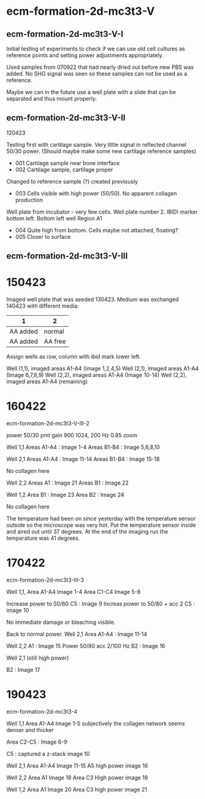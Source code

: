 # ecm-formation-2d-mc3t3-V

## ecm-formation-2d-mc3t3-V-I

Initial testing of experiments to check if we can use old cell cultures as reference points and setting power adjustments appropriately.

Used samples from 070922 that had nearly dried out before new PBS was added. No SHG signal was seen so these samples can not be used as a reference.

Maybe we can in the future use a well plate with a slide that can be separated and thus mount properly.

## ecm-formation-2d-mc3t3-V-II

120423

Testing first with cartilage sample. Very little signal in reflected channel 50/30 power.
(Should maybe make some new cartilage reference samples)

* 001 Cartilage sample near bone interface
* 002 Cartilage sample, cartilage proper

Changed to reference sample (?) created previously

* 003 Cells visible with high power (50/50). No apparent collagen production

Well plate from incubator - very few cells. Well plate number 2.
IBIDI marker bottom left.
Bottom left well
Region A1

* 004 Quite high from bottom. Cells maybe not attached, floating?
* 005 Closer to surface

## ecm-formation-2d-mc3t3-V-III

# 150423

Imaged well plate that was seeded 130423. Medium was exchanged 140423 with different media:

| 1  |  2 | 
|---|---|
| AA added | normal |
| AA added | AA free |

Assign wells as row, column with ibid mark lower left.

Well (1,1), imaged areas A1-A4 (Image 1,2,4,5)
Well (2,1), imaged areas A1-A4 (Image 6,7,8,9)
Well (2,2), imaged areas A1-A4 (Image 10-14)
Well (2,2), imaged areas A1-A4 (remaining)

# 160422

ecm-formation-2d-mc3t3-V-III-2

power 50/30
pmt gain 900
1024, 200 Hz
0.85 zoom

Well 1,1 
Areas A1-A4 : Image 1-4
Areas B1-B4 : Image 5,6,8,10

Well 2,1
Areas A1-A4 : Image 11-14
Areas B1-B4 : Image 15-18

No collagen here

Well 2,2
Areas A1 : Image 21
Areas B1 : Image 22

Well 1,2
Area B1 : Image 23
Area B2 : Image 24

No collagen here

The temperature had been on since yesterday with the temperature sensor outside so the microscope was very hot.
Put the temperature sensor inside and aired out until 37 degrees. At the end of the imaging run the temperature was 41 degrees.

# 170422

ecm-formation-2d-mc3t3-III-3


Well 1,1, 
Area A1-A4 Image 1-4
Area C1-C4 Image 5-8

Increase power to 50/60
C5 : Image 9
Increas power to 50/80 + acc 2
C5 : image 10

No immediate damage or bleaching visible.

Back to normal power.
Well 2,1
Area A1-A4 : Image 11-14

Well 2,2
A1 : Image 15
Power 50/80 acc 2/100 Hz
B2 : Image 16

Well 2,1
(still high power)

B2 : Image 17

# 190423

ecm-formation-2d-mc3t3-4

Well 1,1
Area A1-A4 Image 1-5
subjectively the collagen network seems denser and thicker

Area C2-C5 : Image 6-9

C5 : captured a z-stack image 10

Well 2,1
Area A1-A4 Image 11-15
A5 high power image 16

Well 2,2
Area A1 Image 18
Area C3 High power image 19

Well 1,2
Area A1 Image 20
Area C3 high power image 21
